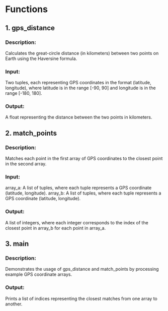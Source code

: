 # Functions
## 1. gps_distance
### Description: 
Calculates the great-circle distance (in kilometers) between two points on Earth using the Haversine formula.
### Input: 
Two tuples, each representing GPS coordinates in the format (latitude, longitude), where latitude is in the range [-90, 90] and longitude is in the range [-180, 180].
### Output: 
A float representing the distance between the two points in kilometers.

## 2. match_points
### Description: 
Matches each point in the first array of GPS coordinates to the closest point in the second array.
### Input:
array_a: A list of tuples, where each tuple represents a GPS coordinate (latitude, longitude).
array_b: A list of tuples, where each tuple represents a GPS coordinate (latitude, longitude).
### Output: 
A list of integers, where each integer corresponds to the index of the closest point in array_b for each point in array_a.

## 3. main
### Description: 
Demonstrates the usage of gps_distance and match_points by processing example GPS coordinate arrays.
### Output: 
Prints a list of indices representing the closest matches from one array to another.
